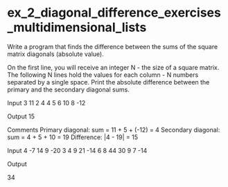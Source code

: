 # ex_2_diagonal_difference_exercises_multidimensional_lists

Write a program that finds the difference between the sums of the square matrix diagonals (absolute value).

On the first line, you will receive an integer N - the size of a square matrix. The following N lines hold the values for each column - N numbers separated by a single space. Print the absolute difference between the primary and the secondary diagonal sums.

Input
3
11 2 4
4 5 6
10 8 -12

Output
15

Comments
Primary diagonal: sum = 11 + 5 + (-12) = 4
Secondary diagonal: sum = 4 + 5 + 10 = 19
Difference: |4 - 19| = 15

Input
4
-7 14 9 -20
3 4 9 21
-14 6 8 44
30 9 7 -14

Output

34

